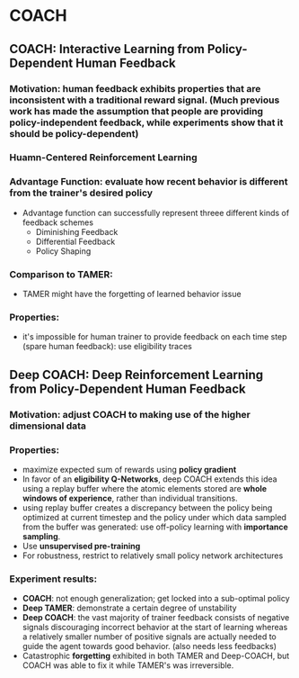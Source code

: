 # COACH

## COACH: Interactive Learning from Policy-Dependent Human Feedback

### Motivation: human feedback exhibits properties that are inconsistent with a traditional reward signal. (Much previous work has made the assumption that people are providing policy-independent feedback, while experiments show that it should be policy-dependent)

### Huamn-Centered Reinforcement Learning



### Advantage Function: evaluate how recent behavior is different from the trainer's desired policy
- Advantage function can successfully represent threee different kinds of feedback schemes
	- Diminishing Feedback
	- Differential Feedback 
	- Policy Shaping


### Comparison to TAMER:
- TAMER might have the forgetting of learned behavior issue

### Properties:
- it's impossible for human trainer to provide feedback on each time step (spare human feedback): use eligibility traces


## Deep COACH: Deep Reinforcement Learning from Policy-Dependent Human Feedback
### Motivation: adjust COACH to making use of the higher dimensional data

### Properties:
- maximize expected sum of rewards using **policy gradient**
- In favor of an **eligibility Q-Networks**, deep COACH extends this idea using a replaybuffer where the atomic elements stored are **whole windows of experience**, rather than individual transitions.
- using replay buffer creates a discrepancy between the policy being optimized at current timestep and the policy under which data sampled from the buffer was generated: use off-policy learning with **importance sampling**.
- Use **unsupervised pre-training**
- For robustness, restrict to relatively small policy network architectures

### Experiment results:
- **COACH**: not enough generalization; get locked into a sub-optimal policy
- **Deep TAMER**: demonstrate a certain degree of unstability
- **Deep COACH**: the vast majority of trainer feedback consists of negative signals discouraging incorrect behavior at the start of learning whereas a relatively smaller number of positive signals are actually needed to guide the agent towards good behavior. (also needs less feedbacks)
- Catastrophic **forgetting** exhibited in both TAMER and Deep-COACH, but COACH was able to fix it while TAMER's was irreversible.
